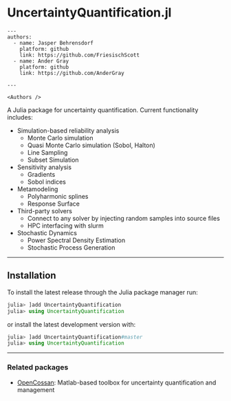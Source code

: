 # UncertaintyQuantification.jl

```@raw html
---
authors:
  - name: Jasper Behrensdorf
    platform: github
    link: https://github.com/FriesischScott
  - name: Ander Gray
    platform: github
    link: https://github.com/AnderGray

---

<Authors />
```

A Julia package for uncertainty quantification. Current functionality includes:

* Simulation-based reliability analysis
  * Monte Carlo simulation
  * Quasi Monte Carlo simulation (Sobol, Halton)
  * Line Sampling
  * Subset Simulation
* Sensitivity analysis
  * Gradients
  * Sobol indices
* Metamodeling
  * Polyharmonic splines
  * Response Surface
* Third-party solvers
  * Connect to any solver by injecting random samples into source files
  * HPC interfacing with slurm
* Stochastic Dynamics
  * Power Spectral Density Estimation
  * Stochastic Process Generation

---

## Installation

To install the latest release through the Julia package manager run:

```julia
julia> ]add UncertaintyQuantification
julia> using UncertaintyQuantification
```

or install the latest development version with:

```julia
julia> ]add UncertaintyQuantification#master
julia> using UncertaintyQuantification
```

---

### Related packages

* [OpenCossan](https://github.com/cossan-working-group/OpenCossan): Matlab-based toolbox for uncertainty quantification and management
